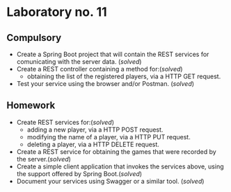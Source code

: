# Laboratory no. 11

## Compulsory
- Create a Spring Boot project that will contain the REST services for comunicating with the server data. (*solved*)
- Create a REST controller containing a method for:(*solved*)
    - obtaining the list of the registered players, via a HTTP GET request. 
- Test your service using the browser and/or Postman. (*solved*)

## Homework
- Create REST services for:(*solved*)
    - adding a new player, via a HTTP POST request.
    - modifying the name of a player, via a HTTP PUT request.
    - deleting a player, via a HTTP DELETE request. 
- Create a REST service for obtaining the games that were recorded by the server.(*solved*)
- Create a simple client application that invokes the services above, using the support offered by Spring Boot.(*solved*)
- Document your services using Swagger or a similar tool. (*solved*)
